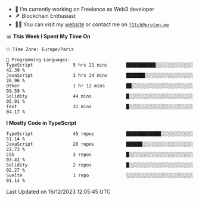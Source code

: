 - 🔭 I’m currently working on Freelance as Web3 developer
- 🪶 Blockchain Enthusiast
- 👨‍💻 You can visit my [website](https://f1tch.xyz) or contact me on [`f1tch@proton.me`](mailto:f1tch@proton.me)

<!--START_SECTION:waka-->
📊 **This Week I Spent My Time On** 

```text
🕑︎ Time Zone: Europe/Paris

💬 Programming Languages: 
TypeScript               5 hrs 21 mins       ███████████░░░░░░░░░░░░░░   42.39 % 
JavaScript               3 hrs 24 mins       ███████░░░░░░░░░░░░░░░░░░   26.96 % 
Other                    1 hr 12 mins        ██░░░░░░░░░░░░░░░░░░░░░░░   09.59 % 
Solidity                 44 mins             █░░░░░░░░░░░░░░░░░░░░░░░░   05.91 % 
Text                     31 mins             █░░░░░░░░░░░░░░░░░░░░░░░░   04.17 % 
```

**I Mostly Code in TypeScript** 

```text
TypeScript               45 repos            █████████████░░░░░░░░░░░░   51.14 % 
JavaScript               20 repos            ██████░░░░░░░░░░░░░░░░░░░   22.73 % 
CSS                      3 repos             █░░░░░░░░░░░░░░░░░░░░░░░░   03.41 % 
Solidity                 2 repos             █░░░░░░░░░░░░░░░░░░░░░░░░   02.27 % 
Svelte                   1 repo              ░░░░░░░░░░░░░░░░░░░░░░░░░   01.14 % 
```




 Last Updated on 16/12/2023 12:05:45 UTC
<!--END_SECTION:waka-->

